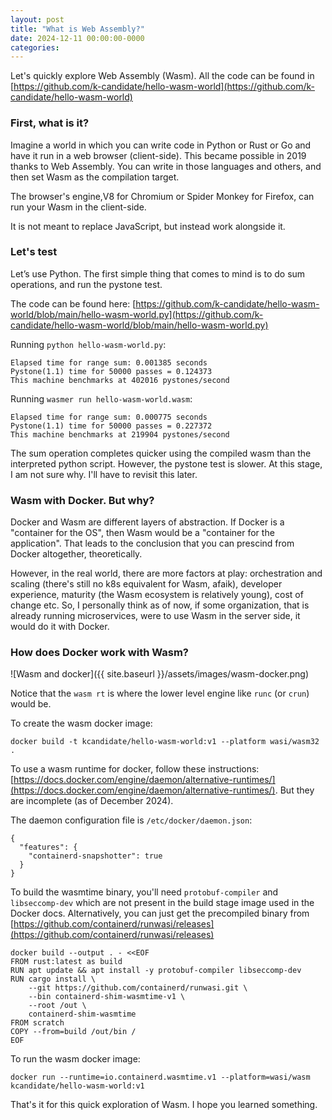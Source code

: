 ```yaml
---
layout: post
title: "What is Web Assembly?"
date: 2024-12-11 00:00:00-0000
categories: 
---
```

Let's quickly explore Web Assembly (Wasm).
All the code can be found in [https://github.com/k-candidate/hello-wasm-world](https://github.com/k-candidate/hello-wasm-world)

### First, what is it?
Imagine a world in which you can write code in Python or Rust or Go and have it run in a web browser (client-side). This became possible in 2019 thanks to Web Assembly. You can write in those languages and others, and then set Wasm as the compilation target.

The browser's engine,V8 for Chromium or Spider Monkey for Firefox, can run your Wasm in the client-side.

It is not meant to replace JavaScript, but instead work alongside it.

### Let's test
Let’s use Python. The first simple thing that comes to mind is to do sum operations, and run the pystone test.

The code can be found here: [https://github.com/k-candidate/hello-wasm-world/blob/main/hello-wasm-world.py](https://github.com/k-candidate/hello-wasm-world/blob/main/hello-wasm-world.py)

Running `python hello-wasm-world.py`:
```
Elapsed time for range sum: 0.001385 seconds
Pystone(1.1) time for 50000 passes = 0.124373
This machine benchmarks at 402016 pystones/second
```

Running `wasmer run hello-wasm-world.wasm`:
```
Elapsed time for range sum: 0.000775 seconds
Pystone(1.1) time for 50000 passes = 0.227372
This machine benchmarks at 219904 pystones/second
```

The sum operation completes quicker using the compiled wasm than the interpreted python script.
However, the pystone test is slower. At this stage, I am not sure why. I'll have to revisit this later.

### Wasm with Docker. But why?
Docker and Wasm are different layers of abstraction. If Docker is a "container for the OS", then Wasm would be a "container for the application". That leads to the conclusion that you can prescind from Docker altogether, theoretically.

However, in the real world, there are more factors at play: orchestration and scaling (there's still no k8s equivalent for Wasm, afaik), developer experience, maturity (the Wasm ecosystem is relatively young), cost of change etc. So, I personally think as of now, if some organization, that is already running microservices, were to use Wasm in the server side, it would do it with Docker.

### How does Docker work with Wasm?
![Wasm and docker]({{ site.baseurl }}/assets/images/wasm-docker.png)

Notice that the `wasm rt` is where the lower level engine like `runc` (or `crun`) would be.

To create the wasm docker image:
```
docker build -t kcandidate/hello-wasm-world:v1 --platform wasi/wasm32 .
```
To use a wasm runtime for docker, follow these instructions: 
[https://docs.docker.com/engine/daemon/alternative-runtimes/](https://docs.docker.com/engine/daemon/alternative-runtimes/). But they are incomplete (as of December 2024).

The daemon configuration file is `/etc/docker/daemon.json`:
```
{
  "features": {
    "containerd-snapshotter": true
  }
}
```

To build the wasmtime binary, you'll need `protobuf-compiler` and `libseccomp-dev` which are not present in the build stage image used in the Docker docs. Alternatively, you can just get the precompiled binary from [https://github.com/containerd/runwasi/releases](https://github.com/containerd/runwasi/releases)
```
docker build --output . - <<EOF
FROM rust:latest as build
RUN apt update && apt install -y protobuf-compiler libseccomp-dev
RUN cargo install \
    --git https://github.com/containerd/runwasi.git \
    --bin containerd-shim-wasmtime-v1 \
    --root /out \
    containerd-shim-wasmtime
FROM scratch
COPY --from=build /out/bin /
EOF
```

To run the wasm docker image:
```
docker run --runtime=io.containerd.wasmtime.v1 --platform=wasi/wasm kcandidate/hello-wasm-world:v1
```

That's it for this quick exploration of Wasm. I hope you learned something.